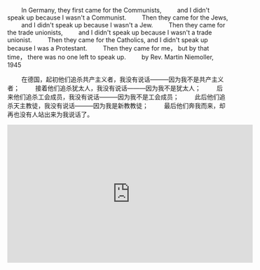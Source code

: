 
&emsp;&emsp; In Germany, they first came for the Communists,
&emsp;&emsp; and I didn't speak up because I wasn't a Communist.
&emsp;&emsp; Then they came for the Jews,
&emsp;&emsp; and I didn't speak up because I wasn't a Jew.
&emsp;&emsp; Then they came for the trade unionists,
&emsp;&emsp;  and I didn't speak up because I wasn't a trade unionist.
&emsp;&emsp; Then they came for the Catholics,
and I didn't speak up because I was a Protestant.
&emsp;&emsp;  Then they came for me，
but by that time， there was no one left to speak up.
&emsp;&emsp; by Rev. Martin Niemoller, 1945

<escape><!-- more --></escape>
&emsp;&emsp; 在德国，起初他们追杀共产主义者，我没有说话———因为我不是共产主义者；
&emsp;&emsp; 接着他们追杀犹太人，我没有说话———因为我不是犹太人；
&emsp;&emsp; 后来他们追杀工会成员，我没有说话———因为我不是工会成员；
&emsp;&emsp; 此后他们追杀天主教徒，我没有说话———因为我是新教教徒；
&emsp;&emsp; 最后他们奔我而来，却再也没有人站出来为我说话了。

<iframe width="560" height="315" src="https://www.youtube.com/embed/fKYfH3N9KzA" frameborder="0" allow="accelerometer; autoplay; encrypted-media; gyroscope; picture-in-picture" allowfullscreen></iframe>

<link rel="stylesheet" href="DPlayer.min.css">
<div id="dplayer"></div>
<script src="https://youtu.be/TmLII4V5BdU"></script>